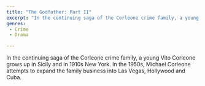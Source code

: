 ```yaml
---
title: "The Godfather: Part II"
excerpt: "In the continuing saga of the Corleone crime family, a young Vito Corleone grows up in Sicily and in 1910s New York. In the 1950s, Michael Corleone atte..."
genres: 
 - Crime
 - Drama

---
```


In the continuing saga of the Corleone crime family, a young Vito Corleone grows up in Sicily and in 1910s New York. In the 1950s, Michael Corleone attempts to expand the family business into Las Vegas, Hollywood and Cuba.
